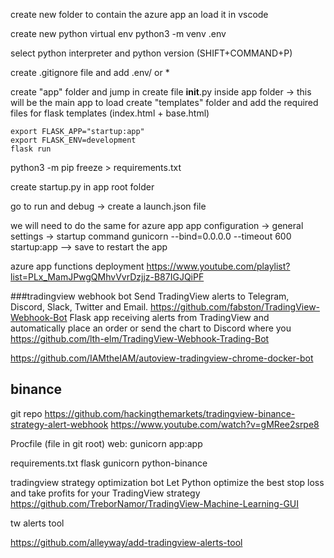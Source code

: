 create new folder to contain the azure app an load it in vscode

create new python virtual env
 python3 -m venv .env

select python interpreter and python version (SHIFT+COMMAND+P)

create .gitignore file and add .env/ or * 

create "app" folder and jump in
create file __init__.py inside app folder -> this will be the main app to load
create "templates" folder and add the required files for flask templates (index.html + base.html)

```  test the app
export FLASK_APP="startup:app"
export FLASK_ENV=development
flask run
```
python3 -m pip freeze > requirements.txt

create startup.py in app root folder

go to run and debug -> create a launch.json file

we will need to do the same for azure app 
app configuration -> general settings -> startup command
gunicorn --bind=0.0.0.0 --timeout 600  startup:app --> save to restart the app


azure app functions deployment
https://www.youtube.com/playlist?list=PLx_MamJPwgQMhvVvrDzjjz-B87IGJQiPF


###tradingview webhook bot
Send TradingView alerts to Telegram, Discord, Slack, Twitter and Email.
https://github.com/fabston/TradingView-Webhook-Bot
Flask app receiving alerts from TradingView and automatically place an order or send the chart to Discord where you
https://github.com/lth-elm/TradingView-Webhook-Trading-Bot


https://github.com/IAMtheIAM/autoview-tradingview-chrome-docker-bot


## binance

git repo
https://github.com/hackingthemarkets/tradingview-binance-strategy-alert-webhook
https://www.youtube.com/watch?v=gMRee2srpe8


Procfile  (file in git root)
web: gunicorn app:app

requirements.txt
flask
gunicorn
python-binance


tradingview strategy optimization bot
Let Python optimize the best stop loss and take profits for your TradingView strategy
https://github.com/TreborNamor/TradingView-Machine-Learning-GUI


tw alerts tool

https://github.com/alleyway/add-tradingview-alerts-tool